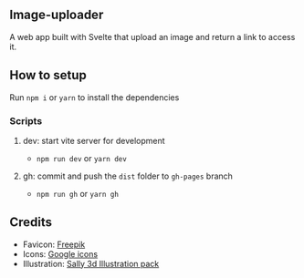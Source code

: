 ## Image-uploader
A web app built with Svelte that upload an image and return a link to access it.

## How to setup

Run `npm i` or `yarn` to install the dependencies

### Scripts

1. dev: start vite server for development
   * `npm run dev` or `yarn dev`

2. gh: commit and push the `dist` folder to `gh-pages` branch
   * `npm run gh` or `yarn gh`

## Credits

* Favicon: [Freepik](https://www.freepik.com)
* Icons: [Google icons](https://fonts.google.com/icons)
* Illustration: [Sally 3d Illustration pack](https://www.figma.com/file/xUhwoCYieEjlWr7yoNMcB7/SALY---3D-Illustration-Pack-(Community)?node-id=0%3A1)

